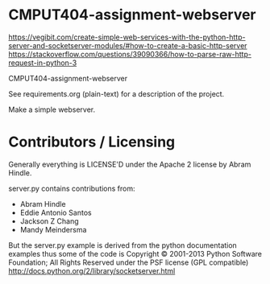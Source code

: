 CMPUT404-assignment-webserver
=============================

https://vegibit.com/create-simple-web-services-with-the-python-http-server-and-socketserver-modules/#how-to-create-a-basic-http-server
https://stackoverflow.com/questions/39090366/how-to-parse-raw-http-request-in-python-3


CMPUT404-assignment-webserver

See requirements.org (plain-text) for a description of the project.

Make a simple webserver.

Contributors / Licensing
========================

Generally everything is LICENSE'D under the Apache 2 license by Abram Hindle.

server.py contains contributions from:

* Abram Hindle
* Eddie Antonio Santos
* Jackson Z Chang
* Mandy Meindersma 

But the server.py example is derived from the python documentation
examples thus some of the code is Copyright © 2001-2013 Python
Software Foundation; All Rights Reserved under the PSF license (GPL
compatible) http://docs.python.org/2/library/socketserver.html